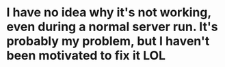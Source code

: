 # I have no idea why it's not working, even during a normal server run. It's probably my problem, but I haven't been motivated to fix it LOL
